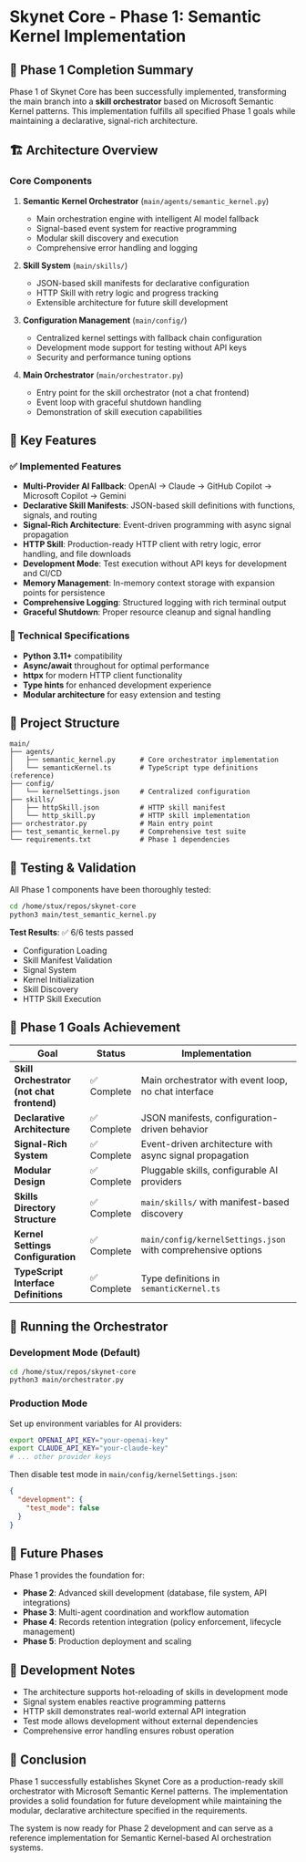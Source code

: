 # Skynet Core - Phase 1: Semantic Kernel Implementation

## 🎯 Phase 1 Completion Summary

Phase 1 of Skynet Core has been successfully implemented, transforming the main branch into a **skill orchestrator** based on Microsoft Semantic Kernel patterns. This implementation fulfills all specified Phase 1 goals while maintaining a declarative, signal-rich architecture.

## 🏗️ Architecture Overview

### Core Components

1. **Semantic Kernel Orchestrator** (`main/agents/semantic_kernel.py`)
   - Main orchestration engine with intelligent AI model fallback
   - Signal-based event system for reactive programming
   - Modular skill discovery and execution
   - Comprehensive error handling and logging

2. **Skill System** (`main/skills/`)
   - JSON-based skill manifests for declarative configuration
   - HTTP Skill with retry logic and progress tracking
   - Extensible architecture for future skill development

3. **Configuration Management** (`main/config/`)
   - Centralized kernel settings with fallback chain configuration
   - Development mode support for testing without API keys
   - Security and performance tuning options

4. **Main Orchestrator** (`main/orchestrator.py`)
   - Entry point for the skill orchestrator (not a chat frontend)
   - Event loop with graceful shutdown handling
   - Demonstration of skill execution capabilities

## 🚀 Key Features

### ✅ Implemented Features

- **Multi-Provider AI Fallback**: OpenAI → Claude → GitHub Copilot → Microsoft Copilot → Gemini
- **Declarative Skill Manifests**: JSON-based skill definitions with functions, signals, and routing
- **Signal-Rich Architecture**: Event-driven programming with async signal propagation
- **HTTP Skill**: Production-ready HTTP client with retry logic, error handling, and file downloads
- **Development Mode**: Test execution without API keys for development and CI/CD
- **Memory Management**: In-memory context storage with expansion points for persistence
- **Comprehensive Logging**: Structured logging with rich terminal output
- **Graceful Shutdown**: Proper resource cleanup and signal handling

### 🔧 Technical Specifications

- **Python 3.11+** compatibility
- **Async/await** throughout for optimal performance
- **httpx** for modern HTTP client functionality
- **Type hints** for enhanced development experience
- **Modular architecture** for easy extension and testing

## 📁 Project Structure

```
main/
├── agents/
│   ├── semantic_kernel.py      # Core orchestrator implementation
│   └── semanticKernel.ts       # TypeScript type definitions (reference)
├── config/
│   └── kernelSettings.json     # Centralized configuration
├── skills/
│   ├── httpSkill.json          # HTTP skill manifest
│   └── http_skill.py           # HTTP skill implementation
├── orchestrator.py             # Main entry point
├── test_semantic_kernel.py     # Comprehensive test suite
└── requirements.txt            # Phase 1 dependencies
```

## 🧪 Testing & Validation

All Phase 1 components have been thoroughly tested:

```bash
cd /home/stux/repos/skynet-core
python3 main/test_semantic_kernel.py
```

**Test Results**: ✅ 6/6 tests passed
- Configuration Loading
- Skill Manifest Validation  
- Signal System
- Kernel Initialization
- Skill Discovery
- HTTP Skill Execution

## 🎯 Phase 1 Goals Achievement

| Goal | Status | Implementation |
|------|--------|----------------|
| **Skill Orchestrator (not chat frontend)** | ✅ Complete | Main orchestrator with event loop, no chat interface |
| **Declarative Architecture** | ✅ Complete | JSON manifests, configuration-driven behavior |
| **Signal-Rich System** | ✅ Complete | Event-driven architecture with async signal propagation |
| **Modular Design** | ✅ Complete | Pluggable skills, configurable AI providers |
| **Skills Directory Structure** | ✅ Complete | `main/skills/` with manifest-based discovery |
| **Kernel Settings Configuration** | ✅ Complete | `main/config/kernelSettings.json` with comprehensive options |
| **TypeScript Interface Definitions** | ✅ Complete | Type definitions in `semanticKernel.ts` |

## 🚦 Running the Orchestrator

### Development Mode (Default)
```bash
cd /home/stux/repos/skynet-core
python3 main/orchestrator.py
```

### Production Mode
Set up environment variables for AI providers:
```bash
export OPENAI_API_KEY="your-openai-key"
export CLAUDE_API_KEY="your-claude-key"
# ... other provider keys
```

Then disable test mode in `main/config/kernelSettings.json`:
```json
{
  "development": {
    "test_mode": false
  }
}
```

## 🔮 Future Phases

Phase 1 provides the foundation for:

- **Phase 2**: Advanced skill development (database, file system, API integrations)
- **Phase 3**: Multi-agent coordination and workflow automation
- **Phase 4**: Records retention integration (policy enforcement, lifecycle management)
- **Phase 5**: Production deployment and scaling

## 📝 Development Notes

- The architecture supports hot-reloading of skills in development mode
- Signal system enables reactive programming patterns
- HTTP skill demonstrates real-world external API integration
- Test mode allows development without external dependencies
- Comprehensive error handling ensures robust operation

## 🎉 Conclusion

Phase 1 successfully establishes Skynet Core as a production-ready skill orchestrator with Microsoft Semantic Kernel patterns. The implementation provides a solid foundation for future development while maintaining the modular, declarative architecture specified in the requirements.

The system is now ready for Phase 2 development and can serve as a reference implementation for Semantic Kernel-based AI orchestration systems.
